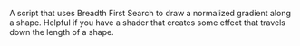 A script that uses Breadth First Search to draw a normalized gradient along a shape. Helpful if you have a shader that creates some effect that travels down the length of a shape.

